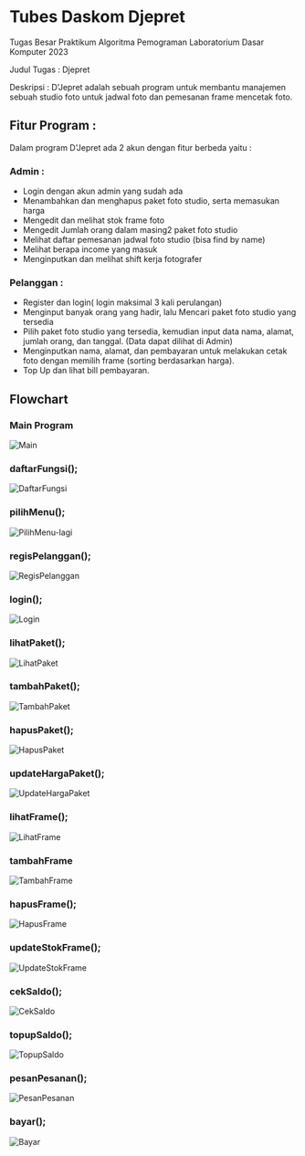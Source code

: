# Tubes Daskom Djepret
Tugas Besar Praktikum Algoritma Pemograman Laboratorium Dasar Komputer 2023

Judul Tugas : Djepret

Deskripsi : D'Jepret adalah sebuah program untuk membantu manajemen sebuah studio foto untuk jadwal foto dan pemesanan frame mencetak foto.

## Fitur Program :
Dalam program D'Jepret ada 2 akun dengan fitur berbeda yaitu :
### Admin :
- Login dengan akun admin yang sudah ada 
- Menambahkan dan menghapus paket foto studio, serta memasukan harga 
- Mengedit dan melihat stok frame foto 
- Mengedit Jumlah orang dalam masing2 paket foto studio 
- Melihat daftar pemesanan jadwal foto studio (bisa find by name) 
- Melihat berapa income yang masuk 
- Menginputkan dan melihat shift kerja fotografer 
### Pelanggan :
- Register dan login( login maksimal 3 kali perulangan) 
- Menginput banyak orang yang hadir, lalu Mencari paket foto studio yang tersedia 
- Pilih paket foto studio yang tersedia, kemudian input data nama, alamat, jumlah orang, dan tanggal. (Data dapat dilihat di Admin) 
- Menginputkan nama, alamat, dan pembayaran untuk melakukan cetak foto dengan memilih frame (sorting berdasarkan harga). 
- Top Up dan lihat bill pembayaran.

## Flowchart

### Main Program
![Main](https://github.com/ega24/tubes-daskom-djepret/assets/75112508/4fbdb3e9-2343-487e-9783-bed87e06be48)

### daftarFungsi();
![DaftarFungsi](https://github.com/ega24/tubes-daskom-djepret/assets/75112508/ec559d66-6a43-4493-91bf-35a23b61efd9)

### pilihMenu();
<!-- ![PilihMenu](https://github.com/ega24/tubes-daskom-djepret/assets/75112508/163e17d5-a66b-4279-af21-b34c02d6cbce) -->
![PilihMenu-lagi](https://github.com/ega24/tubes-daskom-djepret/assets/75112508/e43b5ef3-1ab8-4e6e-9a46-d569b4bf5ad1)

### regisPelanggan();
![RegisPelanggan](https://github.com/ega24/tubes-daskom-djepret/assets/75112508/dd073f1d-9453-44fd-a98d-9a3050b145ed)

### login();
![Login](https://github.com/ega24/tubes-daskom-djepret/assets/75112508/e0312b4b-6b27-417e-9942-2326be045084)

### lihatPaket();
![LihatPaket](https://github.com/ega24/tubes-daskom-djepret/assets/75112508/bcff8549-129c-4657-8ffc-dff8104977c2)

### tambahPaket();
![TambahPaket](https://github.com/ega24/tubes-daskom-djepret/assets/75112508/af11344c-5855-422e-82d5-c4ff05400084)

### hapusPaket();
![HapusPaket](https://github.com/ega24/tubes-daskom-djepret/assets/75112508/c924dfba-bc78-4a4d-ac4a-b63c70c2cbe1)

### updateHargaPaket();
![UpdateHargaPaket](https://github.com/ega24/tubes-daskom-djepret/assets/75112508/2be8a699-7a50-4c00-930c-51d614d99530)

### lihatFrame();
![LihatFrame](https://github.com/ega24/tubes-daskom-djepret/assets/75112508/64a01348-d96f-4b51-a931-babd5aab08b9)

### tambahFrame
![TambahFrame](https://github.com/ega24/tubes-daskom-djepret/assets/75112508/11ef7128-2a05-40db-b50b-233acc7aefe5)

### hapusFrame();
![HapusFrame](https://github.com/ega24/tubes-daskom-djepret/assets/75112508/754aed1c-bd38-4a65-86ee-4c51c83b03f4)

### updateStokFrame();
![UpdateStokFrame](https://github.com/ega24/tubes-daskom-djepret/assets/75112508/57e917ce-c61f-43a3-8da8-61b9b499ab99)

### cekSaldo();
![CekSaldo](https://github.com/ega24/tubes-daskom-djepret/assets/75112508/1c8e5655-7bfc-4e35-846c-94d084e256c8)

### topupSaldo();
![TopupSaldo](https://github.com/ega24/tubes-daskom-djepret/assets/75112508/a9b5eeff-32c0-4d9a-807d-949ec8dbd112)

### pesanPesanan();
![PesanPesanan](https://github.com/ega24/tubes-daskom-djepret/assets/75112508/e01765c1-c429-4173-a1f5-6869b69271bf)

### bayar();
![Bayar](https://github.com/ega24/tubes-daskom-djepret/assets/75112508/ef9994b6-fc4e-4017-aeb8-f55ade394335)







